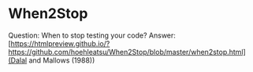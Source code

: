 # When2Stop

Question: When to stop testing your code?
Answer: [https://htmlpreview.github.io/?https://github.com/hoehleatsu/When2Stop/blob/master/when2stop.html](Dalal and Mallows (1988))
